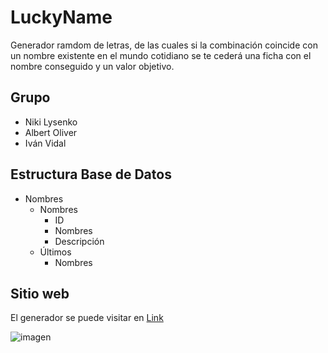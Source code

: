 # LuckyName
Generador ramdom de letras, de las cuales si la combinación coincide con un nombre existente en el mundo cotidiano se te cederá una ficha con el nombre conseguido y un valor objetivo.

## Grupo

- Niki Lysenko
- Albert Oliver
- Iván Vidal

## Estructura Base de Datos

- Nombres
  - Nombres
    - ID
    - Nombres
     - Descripción 
  - Últimos
    - Nombres
## Sitio web
El generador se puede visitar en
[Link](http://luckyname.fun "LuckyName")

![imagen](https://user-images.githubusercontent.com/57540163/110508820-b796dd00-8101-11eb-853d-a7404fc2cd92.png)
